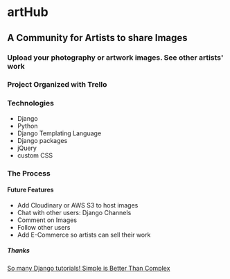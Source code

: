 # artHub

## A Community for Artists to share Images

### Upload your photography or artwork images. See other artists' work

### Project Organized with Trello

### Technologies

- Django
- Python
- Django Templating Language
- Django packages
- jQuery
- custom CSS

### The Process

#### Future Features

- Add Cloudinary or AWS S3 to host images
- Chat with other users: Django Channels
- Comment on Images
- Follow other users
- Add E-Commerce so artists can sell their work

##### Thanks

[So many Django tutorials! Simple is Better Than Complex](simpleisbetterthancomplex.com)